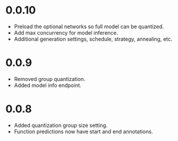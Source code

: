# 0.0.10

- Preload the optional networks so full model can be quantized.
- Add max concurrency for model inference.
- Additional generation settings, schedule, strategy, annealing, etc.

# 0.0.9

- Removed group quantization.
- Added model info endpoint.

# 0.0.8

- Added quantization group size setting.
- Function predictions now have start and end annotations.
